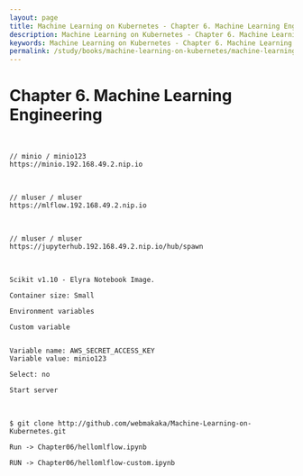```yaml
---
layout: page
title: Machine Learning on Kubernetes - Chapter 6. Machine Learning Engineering
description: Machine Learning on Kubernetes - Chapter 6. Machine Learning Engineering
keywords: Machine Learning on Kubernetes - Chapter 6. Machine Learning Engineering
permalink: /study/books/machine-learning-on-kubernetes/machine-learning-engineering/
---
```


# Chapter 6. Machine Learning Engineering

<br/>

```
// minio / minio123
https://minio.192.168.49.2.nip.io
```

<br/>

```
// mluser / mluser
https://mlflow.192.168.49.2.nip.io
```

<br/>

```
// mluser / mluser
https://jupyterhub.192.168.49.2.nip.io/hub/spawn
```

<br/>

```
Scikit v1.10 - Elyra Notebook Image.

Container size: Small

Environment variables

Custom variable


Variable name: AWS_SECRET_ACCESS_KEY
Variable value: minio123

Select: no

Start server
```

<br/>

```
$ git clone http://github.com/webmakaka/Machine-Learning-on-Kubernetes.git

Run -> Chapter06/hellomlflow.ipynb

RUN -> Chapter06/hellomlflow-custom.ipynb
```

<!--

<br/>

### Демонстрация создания своего image

```
$ docker build -t scikit-notebook:v1.1.0 -f chapter6/CustomNotebookDockerfile ./chapter6/.
```

<br/>

```
$ docker tag scikit-notebook:v1.1.0 quay.io/ml-on-k8s/scikit-notebook:v1.1.0
```

<br/>

```
$ docker push quay.io/ml-on-k8s/scikit-notebook:v1.1.0
```

<br/>

```
$ vi manifests/jupyterhub-images/base/customnotebook-imagestream.yaml
```

-->
